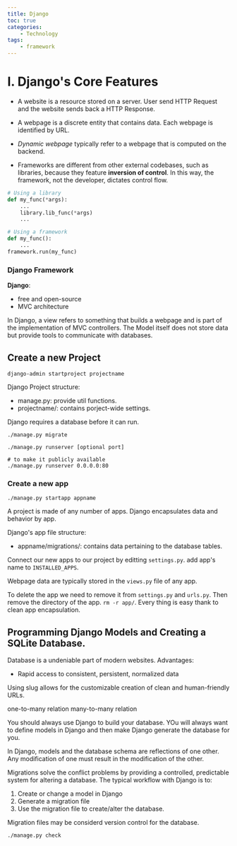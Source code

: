 ```yaml
---
title: Django
toc: true
categories:
    - Technology
tags:
    - framework
---
```


# I. Django's Core Features

- A website is a resource stored on a server. User send HTTP Request and the website sends back a HTTP Response.

- A webpage is a discrete entity that contains data. Each webpage is identified by URL.

- *Dynamic webpage* typically refer to a webpage that is computed on the backend.

- Frameworks are different from other external codebases, such as libraries, because they feature **inversion of control**. In this way, the framework, not the developer, dictates control flow.

```python
# Using a library
def my_func(*args):
    ...
    library.lib_func(*args)
    ...

# Using a framework
def my_func():
    ...
framework.run(my_func)
```

### Django Framework
**Django**:
- free and open-source
- MVC architecture

In Django, a view refers to something that builds a webpage and is part of the implementation of MVC controllers. The Model itself does not store data but provide tools to communicate with databases.



## Create a new Project
```
django-admin startproject projectname
```

Django Project structure:
- manage.py: provide util functions.
- projectname/: contains porject-wide settings.


Django requires a database before it can run.
```
./manage.py migrate
```

```
./manage.py runserver [optional port]

# to make it publicly available
./manage.py runserver 0.0.0.0:80
```



### Create a new app
```
./manage.py startapp appname
```

A project is made of any number of apps.
Django encapsulates data and behavior by app.



Django's app file structure:
- appname/migrations/: contains data pertaining to the database tables.

Connect our new apps to our project by editting `settings.py`. add app's name to `INSTALLED_APPS`.

Webpage data are typically stored in the `views.py` file of any app.

To delete the app we need to remove it from `settings.py` and `urls.py`. Then remove the directory of the app. `rm -r app/`. Every thing is easy thank to clean app encapsulation.

## Programming Django Models and Creating a SQLite Database.
Database is a undeniable part of modern websites.
Advantages:
- Rapid access to consistent, persistent, normalized data

Using slug allows for the customizable creation of clean and human-friendly URLs.


one-to-many relation
many-to-many relation

You should always use Django to build your database. YOu will always want to define models in Django and then make Django generate the database for you.

In Django, models and the database schema are reflections of one other. Any modification of one must result in the modification of the other.

Migrations solve the conflict problems by providing a controlled, predictable system for altering a database. The typical workflow with Django is to:
1. Create or change a model in Django
2. Generate a migration file
3. Use the migration file to create/alter the database.


Migration files may be considerd version control for the database.

```
./manage.py check
```